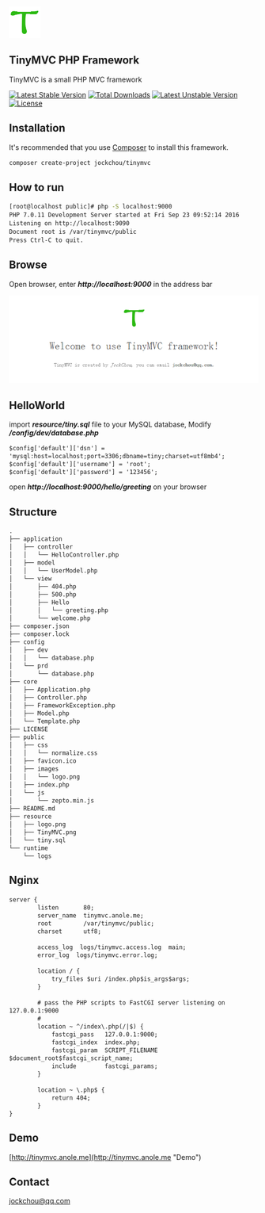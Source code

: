 ![logo](./resource/logo.png)

## TinyMVC PHP Framework
TinyMVC is a small PHP MVC framework

[![Latest Stable Version](https://poser.pugx.org/jockchou/tinymvc/v/stable)](https://packagist.org/packages/jockchou/tinymvc)
[![Total Downloads](https://poser.pugx.org/jockchou/tinymvc/downloads)](https://packagist.org/packages/jockchou/tinymvc)
[![Latest Unstable Version](https://poser.pugx.org/jockchou/tinymvc/v/unstable)](https://packagist.org/packages/jockchou/tinymvc)
[![License](https://poser.pugx.org/jockchou/tinymvc/license)](https://packagist.org/packages/jockchou/tinymvc)


## Installation

It's recommended that you use [Composer](https://getcomposer.org/) to install this framework.

```bash
composer create-project jockchou/tinymvc
```

## How to run

```bash
[root@localhost public]# php -S localhost:9000
PHP 7.0.11 Development Server started at Fri Sep 23 09:52:14 2016
Listening on http://localhost:9090
Document root is /var/tinymvc/public
Press Ctrl-C to quit.
```

## Browse
Open browser, enter ***http://localhost:9000*** in the address bar

![logo](./resource/TinyMVC.png)

## HelloWorld

import ***resource/tiny.sql*** file to your MySQL database, Modify ***/config/dev/database.php***

```
$config['default']['dsn'] = 'mysql:host=localhost;port=3306;dbname=tiny;charset=utf8mb4';
$config['default']['username'] = 'root';
$config['default']['password'] = '123456';
```

open ***http://localhost:9000/hello/greeting*** on your browser

## Structure

```
.
├── application
│   ├── controller
│   │   └── HelloController.php
│   ├── model
│   │   └── UserModel.php
│   └── view
│       ├── 404.php
│       ├── 500.php
│       ├── Hello
│       │   └── greeting.php
│       └── welcome.php
├── composer.json
├── composer.lock
├── config
│   ├── dev
│   │   └── database.php
│   └── prd
│       └── database.php
├── core
│   ├── Application.php
│   ├── Controller.php
│   ├── FrameworkException.php
│   ├── Model.php
│   └── Template.php
├── LICENSE
├── public
│   ├── css
│   │   └── normalize.css
│   ├── favicon.ico
│   ├── images
│   │   └── logo.png
│   ├── index.php
│   └── js
│       └── zepto.min.js
├── README.md
├── resource
│   ├── logo.png
│   ├── TinyMVC.png
│   └── tiny.sql
└── runtime
    └── logs
```

## Nginx
```
server {
        listen       80;
        server_name  tinymvc.anole.me;
        root         /var/tinymvc/public;
        charset      utf8;

        access_log  logs/tinymvc.access.log  main;
        error_log  logs/tinymvc.error.log;

        location / {
            try_files $uri /index.php$is_args$args;
        }

        # pass the PHP scripts to FastCGI server listening on 127.0.0.1:9000
        #
        location ~ ^/index\.php(/|$) {
            fastcgi_pass   127.0.0.1:9000;
            fastcgi_index  index.php;
            fastcgi_param  SCRIPT_FILENAME $document_root$fastcgi_script_name;
            include        fastcgi_params;
        }

        location ~ \.php$ {
            return 404;
        }
}
```

## Demo
[http://tinymvc.anole.me](http://tinymvc.anole.me "Demo")
## Contact

jockchou@qq.com